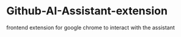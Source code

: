 # Github-AI-Assistant-extension
frontend extension for google chrome to interact with the assistant
